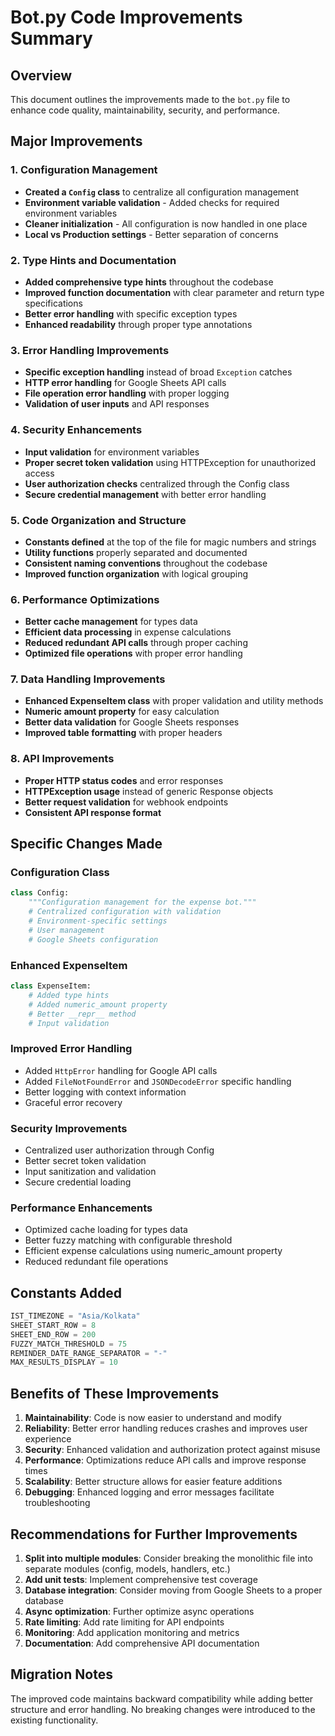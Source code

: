 # Bot.py Code Improvements Summary

## Overview
This document outlines the improvements made to the `bot.py` file to enhance code quality, maintainability, security, and performance.

## Major Improvements

### 1. Configuration Management
- **Created a `Config` class** to centralize all configuration management
- **Environment variable validation** - Added checks for required environment variables
- **Cleaner initialization** - All configuration is now handled in one place
- **Local vs Production settings** - Better separation of concerns

### 2. Type Hints and Documentation
- **Added comprehensive type hints** throughout the codebase
- **Improved function documentation** with clear parameter and return type specifications
- **Better error handling** with specific exception types
- **Enhanced readability** through proper type annotations

### 3. Error Handling Improvements
- **Specific exception handling** instead of broad `Exception` catches
- **HTTP error handling** for Google Sheets API calls
- **File operation error handling** with proper logging
- **Validation of user inputs** and API responses

### 4. Security Enhancements
- **Input validation** for environment variables
- **Proper secret token validation** using HTTPException for unauthorized access
- **User authorization checks** centralized through the Config class
- **Secure credential management** with better error handling

### 5. Code Organization and Structure
- **Constants defined** at the top of the file for magic numbers and strings
- **Utility functions** properly separated and documented
- **Consistent naming conventions** throughout the codebase
- **Improved function organization** with logical grouping

### 6. Performance Optimizations
- **Better cache management** for types data
- **Efficient data processing** in expense calculations
- **Reduced redundant API calls** through proper caching
- **Optimized file operations** with proper error handling

### 7. Data Handling Improvements
- **Enhanced ExpenseItem class** with proper validation and utility methods
- **Numeric amount property** for easy calculation
- **Better data validation** for Google Sheets responses
- **Improved table formatting** with proper headers

### 8. API Improvements
- **Proper HTTP status codes** and error responses
- **HTTPException usage** instead of generic Response objects
- **Better request validation** for webhook endpoints
- **Consistent API response format**

## Specific Changes Made

### Configuration Class
```python
class Config:
    """Configuration management for the expense bot."""
    # Centralized configuration with validation
    # Environment-specific settings
    # User management
    # Google Sheets configuration
```

### Enhanced ExpenseItem
```python
class ExpenseItem:
    # Added type hints
    # Added numeric_amount property
    # Better __repr__ method
    # Input validation
```

### Improved Error Handling
- Added `HttpError` handling for Google API calls
- Added `FileNotFoundError` and `JSONDecodeError` specific handling
- Better logging with context information
- Graceful error recovery

### Security Improvements
- Centralized user authorization through Config
- Better secret token validation
- Input sanitization and validation
- Secure credential loading

### Performance Enhancements
- Optimized cache loading for types data
- Better fuzzy matching with configurable threshold
- Efficient expense calculations using numeric_amount property
- Reduced redundant file operations

## Constants Added
```python
IST_TIMEZONE = "Asia/Kolkata"
SHEET_START_ROW = 8
SHEET_END_ROW = 200
FUZZY_MATCH_THRESHOLD = 75
REMINDER_DATE_RANGE_SEPARATOR = "-"
MAX_RESULTS_DISPLAY = 10
```

## Benefits of These Improvements

1. **Maintainability**: Code is now easier to understand and modify
2. **Reliability**: Better error handling reduces crashes and improves user experience
3. **Security**: Enhanced validation and authorization protect against misuse
4. **Performance**: Optimizations reduce API calls and improve response times
5. **Scalability**: Better structure allows for easier feature additions
6. **Debugging**: Enhanced logging and error messages facilitate troubleshooting

## Recommendations for Further Improvements

1. **Split into multiple modules**: Consider breaking the monolithic file into separate modules (config, models, handlers, etc.)
2. **Add unit tests**: Implement comprehensive test coverage
3. **Database integration**: Consider moving from Google Sheets to a proper database
4. **Async optimization**: Further optimize async operations
5. **Rate limiting**: Add rate limiting for API endpoints
6. **Monitoring**: Add application monitoring and metrics
7. **Documentation**: Add comprehensive API documentation

## Migration Notes

The improved code maintains backward compatibility while adding better structure and error handling. No breaking changes were introduced to the existing functionality.
